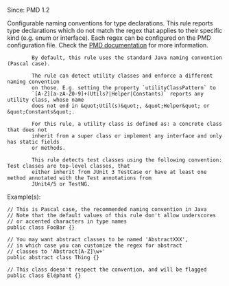 Since: PMD 1.2

Configurable naming conventions for type declarations. This rule reports
            type declarations which do not match the regex that applies to their
            specific kind (e.g. enum or interface). Each regex can be configured on the PMD configuration file.
Check the [PMD documentation](https://pmd.github.io/pmd-6.55.0/pmd_rules_java_codestyle.html#classnamingconventions) for more information.

            By default, this rule uses the standard Java naming convention (Pascal case).
            
            The rule can detect utility classes and enforce a different naming convention
            on those. E.g. setting the property `utilityClassPattern` to
            `[A-Z][a-zA-Z0-9]+(Utils?|Helper|Constants)` reports any utility class, whose name
            does not end in &quot;Util(s)&quot;, &quot;Helper&quot; or &quot;Constants&quot;.
            
            For this rule, a utility class is defined as: a concrete class that does not
            inherit from a super class or implement any interface and only has static fields
            or methods.

            This rule detects test classes using the following convention: Test classes are top-level classes, that
            either inherit from JUnit 3 TestCase or have at least one method annotated with the Test annotations from
            JUnit4/5 or TestNG.

Example(s):
```
// This is Pascal case, the recommended naming convention in Java
// Note that the default values of this rule don't allow underscores
// or accented characters in type names
public class FooBar {}

// You may want abstract classes to be named 'AbstractXXX',
// in which case you can customize the regex for abstract
// classes to 'Abstract[A-Z]\w+'
public abstract class Thing {}

// This class doesn't respect the convention, and will be flagged
public class Éléphant {}
```
